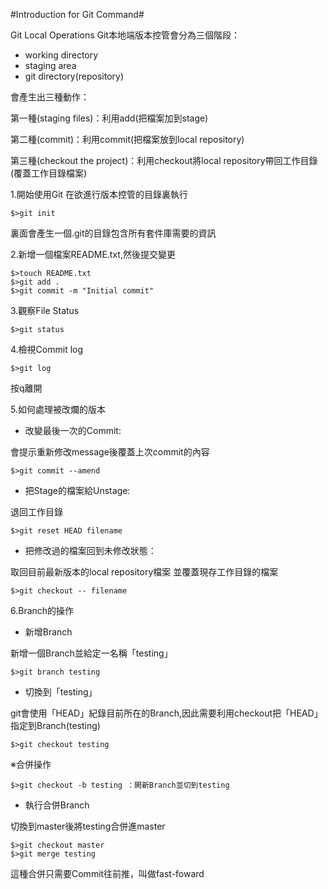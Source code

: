 #Introduction for Git Command#

Git Local Operations
Git本地端版本控管會分為三個階段：

- working directory
- staging area
- git directory(repository)

會產生出三種動作：

第一種(staging files)：利用add(把檔案加到stage)

第二種(commit)：利用commit(把檔案放到local repository)

第三種(checkout the project)：利用checkout將local repository帶回工作目錄(覆蓋工作目錄檔案)
 
1.開始使用Git
在欲進行版本控管的目錄裏執行

    $>git init

裏面會產生一個.git的目錄包含所有套件庫需要的資訊

2.新增一個檔案README.txt,然後提交變更

    $>touch README.txt
    $>git add .
    $>git commit -m "Initial commit"

3.觀察File Status

    $>git status
    
4.檢視Commit log

	$>git log

按q離開

5.如何處理被改爛的版本

- 改變最後一次的Commit:

會提示重新修改message後覆蓋上次commit的內容

	$>git commit --amend

- 把Stage的檔案給Unstage:

退回工作目錄

    $>git reset HEAD filename

- 把修改過的檔案回到未修改狀態：
 
取回目前最新版本的local repository檔案
並覆蓋現存工作目錄的檔案

	$>git checkout -- filename

6.Branch的操作

- 新增Branch

新增一個Branch並給定一名稱「testing」

	$>git branch testing

- 切換到「testing」

git會使用「HEAD」紀錄目前所在的Branch,因此需要利用checkout把「HEAD」指定到Branch(testing)

	$>git checkout testing

※合併操作

	$>git checkout -b testing ：開新Branch並切到testing

- 執行合併Branch

切換到master後將testing合併進master

	$>git checkout master
	$>git merge testing

這種合併只需要Commit往前推，叫做fast-foward

